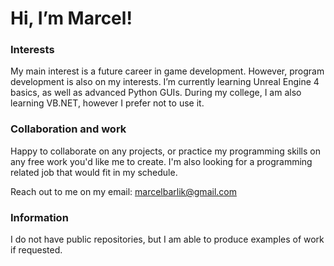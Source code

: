 <h1>Hi, I’m Marcel!</h1>

<h3>Interests</h3>
<p>My main interest is a future career in game development. However, program development is also on my interests.
I’m currently learning Unreal Engine 4 basics, as well as advanced Python GUIs. During my college, I am also learning VB.NET, however I prefer not to use it.</p>

<h3>Collaboration and work</h3>
<p>Happy to collaborate on any projects, or practice my programming skills on any free work you'd like me to create.
I'm also looking for a programming related job that would fit in my schedule.

Reach out to me on my email: marcelbarlik@gmail.com</p>

<h3>Information</h3>
<p>I do not have public repositories, but I am able to produce examples of work if requested.

<!---
Supermarcel10/Supermarcel10 is a ✨ special ✨ repository because its `README.md` (this file) appears on your GitHub profile.
You can click the Preview link to take a look at your changes.
--->

